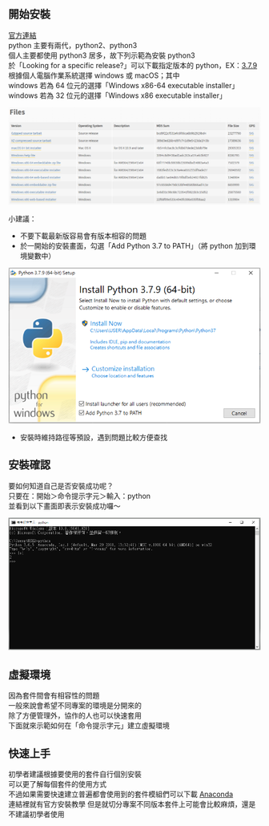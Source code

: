 ## 開始安裝
 [官方連結](https://www.python.org/downloads/)   
python 主要有兩代，python2、python3  
個人主要都使用 python3 居多，故下列示範為安裝 python3   
於「Looking for a specific release?」可以下載指定版本的 python，EX：[3.7.9](https://www.python.org/downloads/release/python-379/)  
根據個人電腦作業系統選擇 windows 或 macOS；其中  
windows 若為 64 位元的選擇「Windows x86-64 executable installer」  
windows 若為 32 位元的選擇「Windows x86 executable installer」 
  
![](https://github.com/yuning-lin/EnvironmentSetup/blob/main/SetUpPic/python_download_option.PNG)
  
小建議：
* 不要下載最新版容易會有版本相容的問題  
* 於一開始的安裝畫面，勾選「Add Python 3.7 to PATH」（將 python 加到環境變數中）  
  
![](https://github.com/yuning-lin/EnvironmentSetup/blob/main/SetUpPic/add_python_to_path.PNG)
* 安裝時維持路徑等預設，遇到問題比較方便查找  

## 安裝確認
要如何知道自己是否安裝成功呢？  
只要在：開始＞命令提示字元＞輸入：python  
並看到以下畫面即表示安裝成功囉～  
  
![](https://github.com/yuning-lin/EnvironmentSetup/blob/main/SetUpPic/CMD.PNG)

## 虛擬環境
因為套件間會有相容性的問題  
一般來說會希望不同專案的環境是分開來的  
除了方便管理外，協作的人也可以快速套用  
下面就來示範如何在「命令提示字元」建立虛擬環境

## 快速上手
初學者建議根據要使用的套件自行個別安裝  
可以更了解每個套件的使用方式  
不過如果需要快速建立普遍都會使用到的套件模組們可以下載 [Anaconda](https://docs.anaconda.com/anaconda/install/windows/)  
連結裡就有官方安裝教學
但是就切分專案不同版本套件上可能會比較麻煩，還是不建議初學者使用

